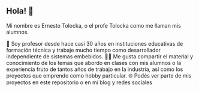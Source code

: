 ## Hola! 👋

Mi nombre es Ernesto Tolocka, o el profe Tolocka como me llaman mis alumnos.

🚀 Soy profesor desde hace casi 30 años en instituciones educativas de formación técnica y trabaje mucho tiempo como desarrollador independiente de sistemas embebidos.
🧑‍💻 Me gusta compartir el material y conocimiento de los temas que abordo en clases con mis alumnos o la experiencia fruto de tantos años de trabajo en la industria, así como los proyectos que emprendo como hobby particular.
🌐 Podés ver parte de mis proyectos en este repositorio o en mi blog y redes sociales
